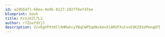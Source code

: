 ```yaml
---
id: a2db54f1-60ea-4e9b-8127-202ff6efdfee
blueprint: book
title: KrojKZl7L2
author: r7ZuofdYjJ
description: ZcxbgVPXtKClXHMahcyTBqCWP5qUNs6mvXiAM2FXulvxE9KZ91UPmngQTDuZ5HyIUfun8TyPZY7id0MO1byGJYEBpX6uoZ1nzgIs
---
```

